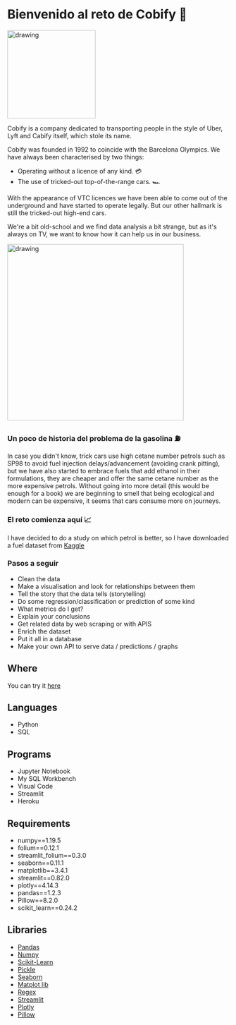 # Bienvenido al reto de Cobify 🚕

<img src="https://kamisetas.com/image/bordados/Cobi-Barcelona-92-parche.gif" alt="drawing" width="200"/>

Cobify is a company dedicated to transporting people in the style of Uber, Lyft and Cabify itself, which stole its name.

Cobify was founded in 1992 to coincide with the Barcelona Olympics. We have always been characterised by two things:

- Operating without a licence of any kind. 💳
- The use of tricked-out top-of-the-range cars. 🏎

With the appearance of VTC licences we have been able to come out of the underground and have started to operate legally. But our other hallmark is still the tricked-out high-end cars.

We're a bit old-school and we find data analysis a bit strange, but as it's always on TV, we want to know how it can help us in our business.

<img src="https://hips.hearstapps.com/hmg-prod.s3.amazonaws.com/images/captura-de-pantalla-2019-12-20-19-07-54-1576865490.png" alt="drawing" width="400"/>

### Un poco de historia del problema de la gasolina ⛽️

In case you didn't know, trick cars use high cetane number petrols such as SP98 to avoid fuel injection delays/advancement (avoiding crank pitting), but we have also started to embrace fuels that add ethanol in their formulations, they are cheaper and offer the same cetane number as the more expensive petrols. Without going into more detail (this would be enough for a book) we are beginning to smell that being ecological and modern can be expensive, it seems that cars consume more on journeys.

### El reto comienza aquí 📈

I have decided to do a study on which petrol is better, so I have downloaded a fuel dataset from [Kaggle](https://www.kaggle.com/anderas/car-consume?select=measurements.csv)

### Pasos a seguir 

- Clean the data
- Make a visualisation and look for relationships between them
- Tell the story that the data tells (storytelling)
- Do some regression/classification or prediction of some kind
- What metrics do I get?
- Explain your conclusions
- Get related data by web scraping or with APIS
- Enrich the dataset
- Put it all in a database
- Make your own API to serve data / predictions / graphs

## Where

You can try it [here](https://housecoin.herokuapp.com/)

## Languages

* Python
* SQL

## Programs

* Jupyter Notebook
* My SQL Workbench
* Visual Code
* Streamlit
* Heroku

## Requirements

* numpy==1.19.5
* folium==0.12.1
* streamlit_folium==0.3.0
* seaborn==0.11.1
* matplotlib==3.4.1
* streamlit==0.82.0
* plotly==4.14.3
* pandas==1.2.3
* Pillow==8.2.0
* scikit_learn==0.24.2



## Libraries

* [Pandas](https://pandas.pydata.org/docs/)
* [Numpy](https://numpy.org/doc/)
* [Scikit-Learn](https://scikit-learn.org/stable/)
* [Pickle](https://docs.python.org/3/library/pickle.html)
* [Seaborn](https://seaborn.pydata.org/)
* [Matplot lib](https://matplotlib.org/)
* [Regex](https://docs.python.org/3/library/re.html)
* [Streamlit](https://docs.streamlit.io/en/stable/)
* [Plotly](https://plotly.com/python/)
* [Pillow](https://pillow.readthedocs.io/en/stable/)


